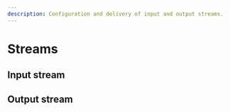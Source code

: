 ```yaml
---
description: Configuration and delivery of input and output streams.
---
```

# Streams

## Input stream

## Output stream
